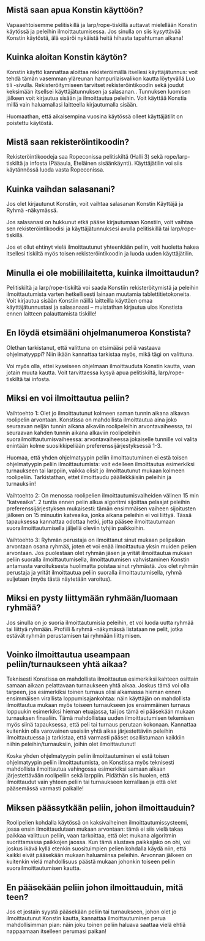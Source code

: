 ## Mistä saan apua Konstin käyttöön?

Vapaaehtoisemme pelitiskillä ja larp/rope-tiskillä auttavat mielellään Konstin käytössä ja peleihin ilmoittautumisessa.
Jos sinulla on siis kysyttävää Konstin käytöstä, älä epäröi nykäistä heitä hihasta tapahtuman aikana!

## Kuinka aloitan Konstin käytön?

Konstin käyttö kannattaa aloittaa rekisteröimällä itsellesi käyttäjätunnus: voit tehdä tämän vasemman yläreunan hampurilaisvalikon kautta löytyvällä Luo tili -sivulla.
Rekisteröitymiseen tarvitset rekisteröintikoodin sekä joudut keksimään itsellsei käyttäjätunnuksen ja salasanan..
Tunnuksen luomisen jälkeen voit kirjautua sisään ja ilmoittautua peleihin. Voit käyttää Konstia millä vain haluamallasi laitteella kirjautumalla sisään.

Huomaathan, että aikaisempina vuosina käytössä olleet käyttäjätilit on poistettu käytöstä.

## Mistä saan rekisteröintikoodin?

Rekisteröintikoodeja saa Ropeconissa pelitiskiltä (Halli 3) sekä rope/larp-tiskiltä ja infosta (Pääaula, Eteläinen sisäänkäynti).
Käyttäjätilin voi siis käytännössä luoda vasta Ropeconissa.

## Kuinka vaihdan salasanani?

Jos olet kirjautunut Konstiin, voit vaihtaa salasanan Konstin Käyttäjä ja Ryhmä -näkymässä.

Jos salasanasi on hukkunut etkä pääse kirjautumaan Konstiin, voit vaihtaa sen rekisteröintikoodisi ja käyttäjätunnuksesi avulla pelitiskillä tai larp/rope-tiskillä.

Jos et ollut ehtinyt vielä ilmoittautunut yhteenkään peliin, voit huoletta hakea itsellesi tiskiltä myös toisen rekisteröintikoodin ja luoda uuden käyttäjätilin.

## Minulla ei ole mobiililaitetta, kuinka ilmoittaudun?

Pelitiskiltä ja larp/rope-tiskiltä voi saada Konstiin rekisteröitymistä ja peleihin ilmoittautumista varten hetkellisesti lainaan muutamia tablettitietokoneita.
Voit kirjautua sisään Konstiin näillä laitteilla käyttäen omaa käyttäjätunnustasi ja salasanaasi – muistathan kirjautua ulos Konstista ennen laitteen palauttamista tiskille!

## En löydä etsimääni ohjelmanumeroa Konstista?

Olethan tarkistanut, että valittuna on etsimääsi peliä vastaava ohjelmatyyppi? Niin ikään kannattaa tarkistaa myös, mikä tägi on valittuna.

Voi myös olla, ettei kyseiseen ohjelmaan ilmoittauduta Konstin kautta, vaan jotain muuta kautta. Voit tarvittaessa kysyä apua pelitiskiltä,
larp/rope-tiskiltä tai infosta.

## Miksi en voi ilmoittautua peliin?

Vaihtoehto 1: Olet jo ilmoittautunut kolmeen saman tunnin aikana alkavan roolipelin arvontaan. Konstissa on mahdollista ilmoittautua aina joko seuraavan neljän tunnin aikana alkaviin roolipeleihin arvontavaiheessa, tai seuraavan kahden tunnin aikana alkaviin roolipeleihin suorailmoittautumisvaiheessa: arvontavaiheessa jokaiselle tunnille voi valita enintään kolme suosikkipeliään preferenssijärjestyksessä 1-3.

Huomaa, että yhden ohjelmatyypin peliin ilmoittautuminen ei estä toisen ohjelmatyypin peliin ilmoittautumista: voit edelleen ilmoittautua esimerkiksi turnaukseen tai larppiin, vaikka olisit jo ilmoittautunut mukaan kolmeen roolipeliin. Tarkistathan, ettet ilmoittaudu päällekkäisiin peleihin ja turnauksiin!

Vaihtoehto 2: On menossa roolipelien ilmoittautumisvaiheiden välinen 15 min "katveaika". 2 tuntia ennen pelin alkua algoritmi sijoittaa pelaajat peleihin preferenssijärjestyksen mukaisesti: tämän ensimmäisen vaiheen sijoitusten jälkeen on 15 minuutin katveaika, jonka aikana peleihin ei voi liittyä. Tässä tapauksessa kannattaa odottaa hetki, jotta pääsee ilmoittautumaan suorailmoittautumisella jäljellä oleviin tyhjiin paikkoihin.

Vaihtoehto 3: Ryhmän perustaja on ilmoittanut sinut mukaan pelipaikan arvontaan osana ryhmää, joten et voi enää ilmoittautua yksin muiden pelien arvontaan. Jos puolestaan olet ryhmän jäsen ja yrität ilmoittautua mukaan peliin suoralla ilmoittautumisella, ilmoittautumisen vahvistaminen Konstin antamasta varoituksesta huolimatta poistaa sinut ryhmästä. Jos olet ryhmän perustaja ja yrität ilmoittautua peliin suoralla ilmoittautumisella, ryhmä suljetaan (myös tästä näytetään varoitus).

## Miksi en pysty liittymään ryhmään/luomaan ryhmää?

Jos sinulla on jo suoria ilmoittautumisia peleihin, et voi luoda uutta ryhmää tai liittyä ryhmään. Profiili & ryhmä -näkymässä listataan ne pelit, jotka estävät ryhmän perustamisen tai ryhmään liittymisen.

## Voinko ilmoittautua useampaan peliin/turnaukseen yhtä aikaa?

Teknisesti Konstissa on mahdollista ilmoittautua esimerkiksi kahteen osittain samaan aikaan pelattavaan turnaukseen yhtä aikaa. Joskus tämä voi olla tarpeen, jos esimerkiksi toinen turnaus olisi alkamassa hieman ennen ensimmäisen virallista loppumisajankohtaa: näin käyttäjän on mahdollista ilmoittautua mukaan myös toiseen turnaukseen jos ensimmäinen turnaus loppuukin esimerkiksi hieman etuajassa, tai jos tämä ei pääsekään mukaan turnauksen finaaliin. Tämä mahdollistaa uuden ilmoittautumisen tekemisen myös siinä tapauksessa, että peli tai turnaus perutaan kokonaan. Kannattaa kuitenkin olla varovainen useisiin yhtä aikaa järjestettäviin peleihin ilmoittautuessa ja tarkistaa, että varmasti pääset osallistumaan kaikkiin niihin peleihin/turnauksiin, joihin olet ilmoittautunut!

Koska yhden ohjelmatyypin peliin ilmoittautuminen ei estä toisen ohjelmatyypin peliin ilmoittautumista, on Konstissa myös teknisesti mahdollista ilmoittautua vahingossa esimerkiksi samaan aikaan järjestettävään roolipeliin sekä larppiin. Pidäthän siis huolen, että ilmoittaudut vain yhteen peliin tai turnaukseen kerrallaan ja että olet pääsemässä varmasti paikalle!

## Miksen päässytkään peliin, johon ilmoittauduin?

Roolipelien kohdalla käytössä on kaksivaiheinen ilmoittautumissysteemi, jossa ensin ilmoittaudutaan mukaan arvontaan: tämä ei siis vielä takaa paikkaa valittuun peliin, vaan tarkoittaa, että olet mukana algoritmin suorittamassa paikkojen jaossa. Kun tämä alustava paikkajako on ohi, voi joskus ikävä kyllä etenkin suosituimpien pelien kohdalla käydä niin, että kaikki eivät pääsekään mukaan haluamiinsa peleihin. Arvonnan jälkeen on kuitenkin vielä mahdollisuus päästä mukaan johonkin toiseen peliin suorailmoittautumisen kautta.

## En pääsekään peliin johon ilmoittauduin, mitä teen?

Jos et jostain syystä pääsekään peliin tai turnaukseen, johon olet jo ilmoittautunut Konstin kautta, kannattaa ilmoittautuminen perua mahdollisimman pian: näin joku toinen peliin haluava saattaa vielä ehtiä nappaamaan itselleen perumasi paikan!

